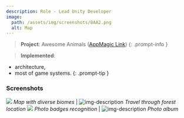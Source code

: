 ```yaml
---
description: Role - Lead Unity Developer
image:
  path: /assets/img/screenshots/8AA2.png
  alt: Map
---
```


> **Project**: Awesome Animals ([AppMagic Link](https://appmagic.rocks/google-play/awesome-animals/com.deuscraft.amazinganimals)) 
{: .prompt-info } 

> **Implemented**:
- architecture,
- most of game systems.
{: .prompt-tip } 

### Screenshots

![](/assets/img/screenshots/7AA1.png) _Map with diverse biomes_ | ![img-description](/assets/img/screenshots/8AA2.png) _Travel through forest location_
![](/assets/img/screenshots/9AA3.png) _Photo badges recognition_ | ![img-description](/assets/img/screenshots/10AA4.png) _Photo album_
